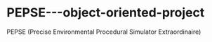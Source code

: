 # PEPSE---object-oriented-project
PEPSE (Precise Environmental Procedural Simulator Extraordinaire)
